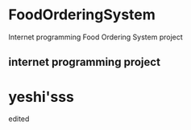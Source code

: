 # FoodOrderingSystem
Internet programming Food Ordering System project
## internet programming project
# yeshi'sss
edited